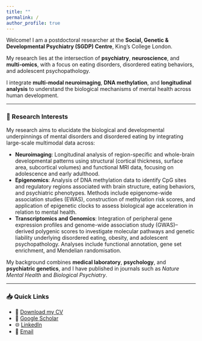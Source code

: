 ```yaml
---
title: ""
permalink: /
author_profile: true
---
```


Welcome! I am a postdoctoral researcher at the **Social, Genetic & Developmental Psychiatry (SGDP) Centre**, King’s College London.  

My research lies at the intersection of **psychiatry**, **neuroscience**, and **multi-omics**, with a focus on eating disorders, disordered eating behaviors, and adolescent psychopathology.

I integrate **multi-modal neuroimaging**, **DNA methylation**, and **longitudinal analysis** to understand the biological mechanisms of mental health across human development.

---

### 🔬 Research Interests

My research aims to elucidate the biological and developmental underpinnings of mental disorders and disordered eating by integrating large-scale multimodal data across:

- **Neuroimaging**: Longitudinal analysis of region-specific and whole-brain developmental patterns using structural (cortical thickness, surface area, subcortical volumes) and functional MRI data, focusing on adolescence and early adulthood.
- **Epigenomics**: Analysis of DNA methylation data to identify CpG sites and regulatory regions associated with brain structure, eating behaviors, and psychiatric phenotypes. Methods include epigenome-wide association studies (EWAS), construction of methylation risk scores, and application of epigenetic clocks to assess biological age acceleration in relation to mental health.
- **Transcriptomics and Genomics**: Integration of peripheral gene expression profiles and genome-wide association study (GWAS)–derived polygenic scores to investigate molecular pathways and genetic liability underlying disordered eating, obesity, and adolescent psychopathology. Analyses include functional annotation, gene set enrichment, and Mendelian randomisation.  

My background combines **medical laboratory**, **psychology**, and **psychiatric genetics**, and I have published in journals such as *Nature Mental Health* and *Biological Psychiatry*.

---
### 📥 Quick Links

- 📄 [Download my CV](../files/CV_Xinyang%20Yu.pdf)
- 🔎 [Google Scholar](https://scholar.google.com/citations?user=TgcVltEAAAAJ&hl=en)  
- 🌐 [LinkedIn](https://www.linkedin.com/in/xinyang-yu-75558b128/)
- 💌 [Email](mailto:xinyang.1.yu@kcl.ac.uk)
